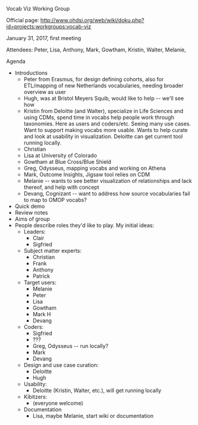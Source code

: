 
Vocab Viz Working Group

Official page: http://www.ohdsi.org/web/wiki/doku.php?id=projects:workgroups:vocab-viz

January 31, 2017, first meeting

Attendees: Peter, Lisa, Anthony, Mark, Gowtham, Kristin, Walter, Melanie, 

Agenda
  * Introductions
     * Peter from Erasmus, for design defining cohorts, also for ETL/mapping of new Netherlands vocabularies, needing broader overview as user
     * Hugh, was at Bristol Meyers Squib, would like to help -- we'll see how
     * Kristin from Deloitte (and Walter), specialize in Life Sciences and using CDMs, spend time in vocabs help people work through taxonomies. Here as users and coders/etc. Seeing many use cases. Want to support making vocabs more usable. Wants to help curate and look at usability in visualization. Deloitte can get current tool running locally.
     * Christian
     * Lisa at University of Colorado
     * Gowtham at Blue Cross/Blue Shield
     * Greg, Odysseus, mapping vocabs and working on Athena
     * Mark, Outcome Insights, Jigsaw tool relies on CDM
     * Melanie -- wants to see better visualization of relationships and lack thereof, and help with concept
     * Devang, Cognizant -- want to address how source vocabularies fail to map to OMOP vocabs?
  * Quick demo
  * Review notes
  * Aims of group
  * People describe roles they'd like to play. My initial ideas:
    * Leaders:
      * Clair
      * Sigfried
    * Subject matter experts:
      * Christian
      * Frank
      * Anthony
      * Patrick
    * Target users:
      * Melanie
      * Peter
      * Lisa
      * Gowtham
      * Mark H
      * Devang
    * Coders:
      * Sigfried
      * ???
      * Greg, Odysseus -- run locally?
      * Mark
      * Devang
    * Design and use case curation:
      * Deloitte
      * Hugh
    * Usability:
      * Deloitte (Kristin, Walter, etc.), will get running locally
    * Kibitzers:
      * (everyone welcome)
    * Documentation
      * Lisa, maybe Melanie, start wiki or documentation
    
    
    
